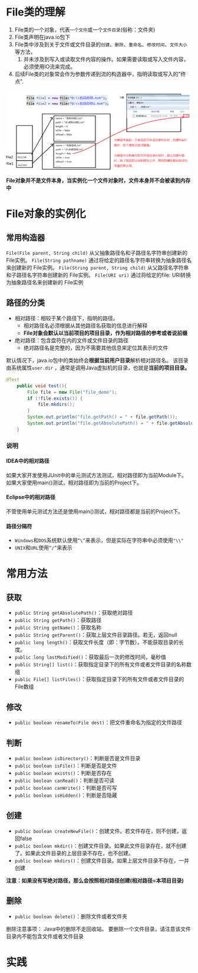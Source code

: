 # File类的理解
1. File类的一个对象，代表`一个文件`或一个`文件目录`(俗称：文件夹)
2. File类声明在java.io包下
3. File类中涉及到关于文件或文件目录的`创建`、`删除`、`重命名`、`修改时间`、`文件大小`等方法，
   1. 并未涉及到写入或读取文件内容的操作。如果需要读取或写入文件内容，必须使用IO流来完成。
4. 后续File类的对象常会作为参数传递到流的构造器中，指明读取或写入的"终点".

![image.png](image/img.png)
**File对象并不是文件本身，当实例化一个文件对象时，文件本身并不会被读到内存中**
# File对象的实例化
## 常用构造器
`File(File parent, String child)`
从父抽象路径名和子路径名字符串创建新的 File实例。
`File(String pathname)`
通过将给定的路径名字符串转换为抽象路径名来创建新的 File实例。
`File(String parent, String child)`
从父路径名字符串和子路径名字符串创建新的 File实例。
`File(URI uri)`
通过将给定的file: URI转换为抽象路径名来创建新的 File实例
## 路径的分类

- 相对路径：相较于某个路径下，指明的路径。
   - 相对路径名必须根据从其他路径名获取的信息进行解释
   - **File对象会默认以当前项目的项目目录，作为相对路径的参考或者说前缀**
- 绝对路径：包含盘符在内的文件或文件目录的路径
   - 绝对路径名是完整的，因为不需要其他信息来定位其表示的文件

默认情况下，java.io包中的类始终会**根据当前用户目录**解析相对路径名。 该目录由系统属性`user.dir` ，通常是调用Java虚拟机的目录，也就是**当前的项目目录。**
```java
@Test
    public void test(){
        File file = new File("file_demo");
        if (!file.exists()) {
            file.mkdirs();
        }
        System.out.println("file.getPath() = " + file.getPath());
        System.out.println("file.getAbsolutePath() = " + file.getAbsolutePath());
    }
```

### 说明
#### IDEA中的相对路径
如果大家开发使用JUnit中的单元测试方法测试，相对路径即为当前Module下。
如果大家使用main()测试，相对路径即为当前的Project下。
#### Eclipse中的相对路径
不管使用单元测试方法还是使用main()测试，相对路径都是当前的Project下。
#### 路径分隔符
* `Windows`和`DOS`系统默认使用`“\”`来表示，但是实际在字符串中必须使用`"\\"`
* `UNIX`和`URL`使用`“/”`来表示
# 常用方法
## 获取
* `public String getAbsolutePath()`：获取绝对路径
* `public String getPath()`：获取路径
* `public String getName()`：获取名称
* `public String getParent()`：获取上层文件目录路径。若无，返回null
* `public long length()`：获取文件长度（即：字节数）。不能获取目录的长度。
* `public long lastModified()`：获取最后一次的修改时间，毫秒值
* `public String[] list()`：获取指定目录下的所有文件或者文件目录的名称数组
* `public File[] listFiles()`：获取指定目录下的所有文件或者文件目录的File数组
## 修改
* `public boolean renameTo(File dest)`：把文件重命名为指定的文件路径
## 判断
* `public boolean isDirectory()`：判断是否是文件目录
* `public boolean isFile()`：判断是否是文件
* `public boolean exists()`：判断是否存在
* `public boolean canRead()`：判断是否可读
* `public boolean canWrite()`：判断是否可写
* `public boolean isHidden()`：判断是否隐藏
## 创建
* `public boolean createNewFile()`：创建文件。若文件存在，则不创建，返回false
* `public boolean mkdir()`：创建文件目录。如果此文件目录存在，就不创建了。如果此文件目录的上层目录不存在，也不创建。
* `public boolean mkdirs()`：创建文件目录。如果上层文件目录不存在，一并创建

**注意：如果没有写绝对路径，那么会按照相对路径创建(相对路径=本项目目录)**
## 删除
* `public boolean delete()`：删除文件或者文件夹

删除注意事项：
Java中的删除不走回收站。
要删除一个文件目录，请注意该文件目录内不能包含文件或者文件目录
# 实践
 







